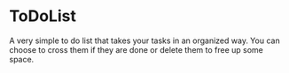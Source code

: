 # ToDoList
A very simple to do list that takes your tasks in an organized way. You can choose to cross them if they are done or delete them to free up some space.
